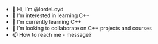 - 👋 Hi, I’m @lordeLoyd
- 👀 I’m interested in learning C++
- 🌱 I’m currently learning C++
- 💞️ I’m looking to collaborate on C++ projects and courses
- 📫 How to reach me - message?

<!---
lordeLoyd/lordeLoyd is a ✨ special ✨ repository because its `README.md` (this file) appears on your GitHub profile.
You can click the Preview link to take a look at your changes.
--->

